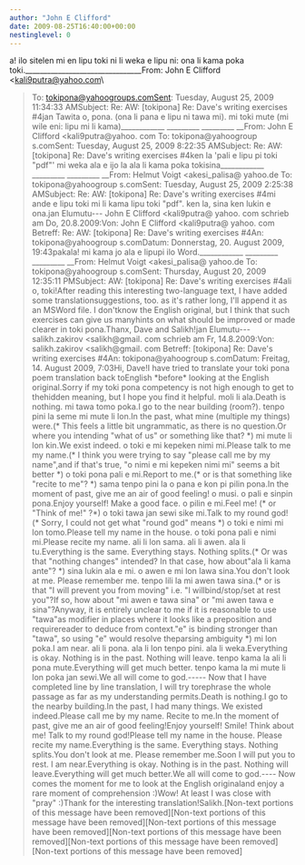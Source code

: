 ```yaml
---
author: "John E Clifford"
date: 2009-08-25T16:40:00+00:00
nestinglevel: 0
---
```

a! ilo sitelen mi en lipu toki ni li weka e lipu ni: ona li kama poka toki.\_\_\_\_\_\_\_\_\_\_\_\_\_\_\_\_\_\_\_\_\_\_\_\_\_\_\_\_\_\_\_\_From: John E Clifford <[kali9putra@yahoo.com](mailto://kali9putra@yahoo.com)\
>To: [tokipona@yahoogroups.comSent](mailto://tokipona@yahoogroups.comSent): Tuesday, August 25, 2009 11:34:33 AMSubject: Re: AW: \[tokipona\] Re: Dave's writing exercises #4jan Tawita o, pona. (ona li pana e lipu ni tawa mi). mi toki mute (mi wile eni: lipu mi li kama)\_\_\_\_\_\_\_\_\_\_\_\_ \_\_\_\_\_\_\_\_\_ \_\_\_\_\_\_\_\_\_ \_\_From: John E Clifford <kali9putra@yahoo. com
>To: tokipona@yahoogroup s.comSent: Tuesday, August 25, 2009 8:22:35 AMSubject: Re: AW: \[tokipona\] Re: Dave's writing exercises #4ken la 'pali e lipu pi toki "pdf"' mi weka ala e ijo la ala li kama poka tokisina\_\_\_\_\_\_\_\_\_\_\_\_ \_\_\_\_\_\_\_\_\_ \_\_\_\_\_\_\_\_\_ \_\_From: Helmut Voigt <akesi\_palisa@ yahoo.de
>To: tokipona@yahoogroup s.comSent: Tuesday, August 25, 2009 2:25:38 AMSubject: Re: AW: \[tokipona\] Re: Dave's writing exercises #4mi ande e lipu toki mi li kama lipu toki "pdf". ken la, sina ken lukin e ona.jan Elumutu---
 John E Clifford <kali9putra@ yahoo. com
> schrieb am Do, 20.8.2009:Von: John E Clifford <kali9putra@ yahoo. com
>Betreff: Re: AW: \[tokipona\] Re: Dave's writing exercises #4An: tokipona@yahoogroup s.comDatum: Donnerstag, 20. August 2009, 19:43pakala! mi kama jo ala e lipupi ilo Word.\_\_\_\_\_\_\_\_\_\_\_\_ \_\_\_\_\_\_\_\_\_ \_\_\_\_\_\_\_\_\_ \_\_From: Helmut Voigt <akesi\_palisa@ yahoo.de
>To: tokipona@yahoogroup s.comSent: Thursday, August 20, 2009 12:35:11 PMSubject: AW: \[tokipona\] Re: Dave's writing exercises #4ali o, toki!After reading this interesting two-language text, I have added some translationsuggestions, too. as it's rather long, I'll append it as an MSWord file. I don'tknow the English original, but I think that such exercises can give us manyhints on what should be improved or made clearer in toki pona.Thanx, Dave and Salikh!jan Elumutu---
 salikh.zakirov <salikh@gmail. com
> schrieb am Fr, 14.8.2009:Von: salikh.zakirov <salikh@gmail. com
>Betreff: \[tokipona\] Re: Dave's writing exercises #4An: tokipona@yahoogroup s.comDatum: Freitag, 14. August 2009, 7:03Hi, Dave!I have tried to translate your toki pona poem translation back toEnglish \*before\* looking at the English original.Sorry if my toki pona competency is not high enough to get to thehidden meaning, but I hope you find it helpful.
> moli li ala.Death is nothing.
> mi tawa tomo poka.I go to the near building (room?).
> tenpo pini la seme mi mute li lon.In the past, what mine (multiple my things) were.(\* This feels a little bit ungrammatic, as there is no question.Or where you intending "what of us" or something like that? \*)
> mi mute li lon kin.We exist indeed.
> o toki e mi kepeken nimi mi.Please talk to me my name.(\* I think you were trying to say "please call me by my name",and if that's true, "o nimi e mi kepeken nimi mi" seems a bit better \*)
> o toki pona pali e mi.Report to me.(\* or is that something like "recite to me"? \*)
> sama tenpo pini la o pana e kon pi pilin pona.In the moment of past, give me an air of good feeling!
> o musi. o pali e sinpin pona.Enjoy yourself! Make a good face.
> o pilin e mi.Feel me! (\* or "Think of me!" ?\*)
> o toki tawa jan sewi sike mi.Talk to my round god!(\* Sorry, I could not get what "round god" means \*)
> o toki e nimi mi lon tomo.Please tell my name in the house.
> o toki pona pali e nimi mi.Please recite my name.
> ali li lon sama. ali li awen. ala li tu.Everything is the same. Everything stays. Nothing splits.(\* Or was that "nothing changes" intended? In that case, how about"ala li kama ante"? \*)
> sina lukin ala e mi. o awen e mi lon lawa sina.You don't look at me. Please remember me.
> tenpo lili la mi awen tawa sina.(\* or is that "I will prevent you from moving" i.e. "I willbind/stop/set at rest you"?If so, how about "mi awen e tawa sina" or "mi awen tawa e sina"?Anyway, it is entirely unclear to me if it is reasonable to use "tawa"as modifier in places where it looks like a preposition and requirereader to deduce from context."e" is binding stronger than "tawa", so using "e" would resolve theparsing ambiguity \*)
> mi lon poka.I am near.
> ali li pona. ala li lon tenpo pini. ala li weka.Everything is okay. Nothing is in the past. Nothing will leave.
> tenpo kama la ali li pona mute.Everything will get much better.
> tenpo kama la mi mute li lon poka jan sewi.We all will come to god.-----
Now that I have completed line by line translation, I will try torephrase the whole passage as far as my understanding permits.Death is nothing.I go to the nearby building.In the past, I had many things. We existed indeed.Please call me by my name. Recite to me.In the moment of past, give me an air of good feeling!Enjoy yourself! Smile! Think about me! Talk to my round god!Please tell my name in the house. Please recite my name.Everything is the same. Everything stays. Nothing splits.You don't look at me. Please remember me.Soon I will put you to rest. I am near.Everything is okay. Nothing is in the past. Nothing will leave.Everything will get much better.We all will come to god.----
Now comes the moment for me to look at the English originaland enjoy a rare moment of comprehension :)Wow! At least I was close with "pray" :)Thank for the interesting translation!Salikh.\[Non-text portions of this message have been removed\]\[Non-text portions of this message have been removed\]\[Non-text portions of this message have been removed\]\[Non-text portions of this message have been removed\]\[Non-text portions of this message have been removed\]\[Non-text portions of this message have been removed\]
